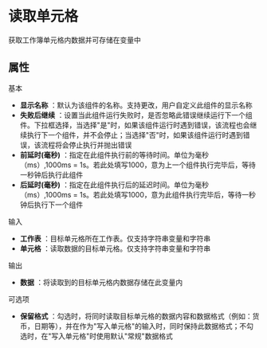 # 读取单元格

获取工作簿单元格内数据并可存储在变量中

## 属性
基本
- **显示名称** ：默认为该组件的名称。支持更改，用户自定义此组件的显示名称
- **失败后继续** ：设置当此组件运行失败时，是否忽略此错误继续运行下一个组件。下拉框选择，当选择"是"时，如果该组件运行时遇到错误，该流程也会继续执行下一个组件，并不会停止；当选择"否"时，如果该组件运行时遇到错误，该流程将会停止执行并抛出错误
- **前延时(毫秒)** ：指定在此组件执行前的等待时间。单位为毫秒（ms）,1000ms = 1s。若此处填写1000，意为上一个组件执行完毕后，等待一秒钟后执行此组件
- **后延时(毫秒)** ：指定在此组件执行后的延迟时间。单位为毫秒（ms）,1000ms = 1s。若此处填写1000，意为此组件执行完毕后，等待一秒钟后执行下一个组件


输入

- **工作表** ：目标单元格所在工作表。仅支持字符串变量和字符串
- **单元格** ：读取数据的目标单元格。仅支持字符串变量和字符串

输出

- **数据** ：将读取到的目标单元格内数据存储在此变量内

可选项

- **保留格式** ：勾选时，将同时读取目标单元格的数据内容和数据格式（例如：货币，日期等），并在作为&quot;写入单元格&quot;的输入时，同时保持此数据格式；不勾选时，在&quot;写入单元格&quot;时使用默认&quot;常规&quot;数据格式